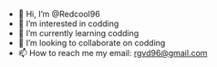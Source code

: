 - 👋 Hi, I’m @Redcool96
- 👀 I’m interested in codding
- 🌱 I’m currently learning codding
- 💞️ I’m looking to collaborate on codding 
- 📫 How to reach me my email: rgvd96@gmail.com

<!---
Redcool96/Redcool96 is a ✨ special ✨ repository because its `README.md` (this file) appears on your GitHub profile.
You can click the Preview link to take a look at your changes.
--->
